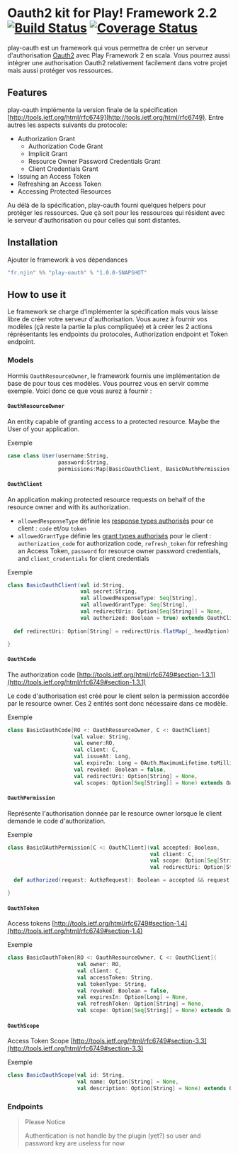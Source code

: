 # Oauth2 kit for Play! Framework 2.2 [![Build Status](https://travis-ci.org/njin-fr/play-oauth.png?branch=master)](https://travis-ci.org/njin-fr/play-oauth) [![Coverage Status](https://coveralls.io/repos/njin-fr/play-oauth/badge.png)](https://coveralls.io/r/njin-fr/play-oauth)

play-oauth est un framework qui vous permettra de créer un serveur d'authorisation [Oauth2](http://oauth.net) avec Play Framework 2 en scala. Vous pourrez aussi intégrer une authorisation Oauth2 relativement facilement dans votre projet mais aussi protéger vos ressources.

## Features

play-oauth implémente la version finale de la spécification [http://tools.ietf.org/html/rfc6749](http://tools.ietf.org/html/rfc6749). Entre autres les aspects suivants du protocole: 

- Authorization Grant
	- Authorization Code Grant
	- Implicit Grant
	- Resource Owner Password Credentials Grant
	- Client Credentials Grant
- Issuing an Access Token
- Refreshing an Access Token
- Accessing Protected Resources

Au délà de la spécification, play-oauth fourni quelques helpers pour protéger les ressources. Que çà soit pour les ressources qui résident avec le serveur d'authorisation ou pour celles qui sont distantes.

## Installation

Ajouter le framework à vos dépendances

```scala
"fr.njin" %% "play-oauth" % "1.0.0-SNAPSHOT"
```
 
## How to use it

Le framework se charge d'implémenter la spécification mais vous laisse libre de créer votre serveur d'authorisation. Vous aurez à fournir vos modèles (çà reste la partie la plus compliquée) et à créer les 2 actions réprésentants les endpoints du protocoles, Authorization endpoint et Token endpoint.

### Models

Hormis `OauthResourceOwner`, le framework fournis une implémentation de base de pour tous ces modèles. Vous pourrez vous en servir comme exemple. Voici donc ce que vous aurez à fournir :

#### `OauthResourceOwner`

An entity capable of granting access to a protected resource. Maybe the User of your application.

Exemple

```scala
case class User(username:String, 
				password:String, 
				permissions:Map[BasicOauthClient, BasicOAuthPermission[BasicOauthClient]]) extends OauthResourceOwner
```

#### `OauthClient`

An application making protected resource requests on behalf of the resource owner and with its authorization.

- `allowedResponseType` définie les [response types authorisés](http://tools.ietf.org/html/rfc6749#section-3.1.1) pour ce client : `code` et/ou `token`
- `allowedGrantType` définie les [grant types authorisés](http://tools.ietf.org/html/rfc6749#section-4) pour le client : `authorization_code` for authorization code, `refresh_token` for refreshing an Access Token,
   `password` for resource owner password credentials, and `client_credentials` for client credentials

Exemple

```scala
class BasicOauthClient(val id:String,
                       val secret:String,
                       val allowedResponseType: Seq[String],
                       val allowedGrantType: Seq[String],
                       val redirectUris: Option[Seq[String]] = None,
                       val authorized: Boolean = true) extends OauthClient {
                       
  def redirectUri: Option[String] = redirectUris.flatMap(_.headOption)

}
```

#### `OauthCode`

The authorization code [http://tools.ietf.org/html/rfc6749#section-1.3.1](http://tools.ietf.org/html/rfc6749#section-1.3.1)

Le code d'authorisation est créé pour le client selon la permission accordée par le resource owner. Ces 2 entités sont donc nécessaire dans ce modèle.

Exemple

```scala
class BasicOauthCode[RO <: OauthResourceOwner, C <: OauthClient]
                    (val value: String,
                     val owner:RO,
                     val client: C,
                     val issueAt: Long,
                     val expireIn: Long = OAuth.MaximumLifetime.toMillis,
                     val revoked: Boolean = false,
                     val redirectUri: Option[String] = None,
                     val scopes: Option[Seq[String]] = None) extends OauthCode[RO, C]
```

#### `OauthPermission`

Représente l'authorisation donnée par le resource owner lorsque le client demande le code d'authorization.

Exemple

```scala
class BasicOAuthPermission[C <: OauthClient](val accepted: Boolean,
                                             val client: C,
                                             val scope: Option[Seq[String]],
                                             val redirectUri: Option[String]) extends OauthPermission[C] {

  def authorized(request: AuthzRequest): Boolean = accepted && request.redirectUri == redirectUri

}
```

#### `OauthToken`

Access tokens [http://tools.ietf.org/html/rfc6749#section-1.4](http://tools.ietf.org/html/rfc6749#section-1.4)

Exemple

```scala
class BasicOauthToken[RO <: OauthResourceOwner, C <: OauthClient](
                      val owner: RO,
                      val client: C,
                      val accessToken: String,
                      val tokenType: String,
                      val revoked: Boolean = false,
                      val expiresIn: Option[Long] = None,
                      val refreshToken: Option[String] = None,
                      val scope: Option[Seq[String]] = None) extends OauthToken[RO, C]
```

#### `OauthScope`

Access Token Scope [http://tools.ietf.org/html/rfc6749#section-3.3](http://tools.ietf.org/html/rfc6749#section-3.3)

Exemple

```scala
class BasicOauthScope(val id: String,
                      val name: Option[String] = None,
                      val description: Option[String] = None) extends OauthScope
```

### Endpoints




> Please Notice
> 
> Authentication is not handle by the plugin (yet?) so user and password key are useless for now


